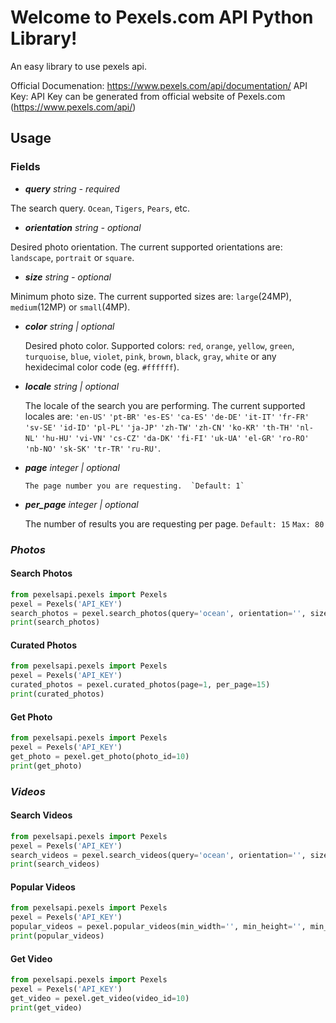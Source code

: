 # Welcome to Pexels.com API Python Library!

An easy library to use pexels api.

Official Documenation: https://www.pexels.com/api/documentation/
API Key: API Key can be generated from official website of Pexels.com (https://www.pexels.com/api/)

## Usage
### Fields

- ***query***
*string - required* 

The search query. `Ocean`, `Tigers`, `Pears`, etc. 

- ***orientation***
*string - optional* 

Desired photo orientation. The current supported orientations are: `landscape`, `portrait` or `square`. 

- ***size***
*string - optional*

Minimum photo size. The current supported sizes are: `large`(24MP), `medium`(12MP) or `small`(4MP).

- ***color***
    *string | optional*

    Desired photo color. Supported colors:  `red`,  `orange`,  `yellow`,  `green`,  `turquoise`,  `blue`,  `violet`,  `pink`,  `brown`,  `black`,  `gray`,  `white`  or any hexidecimal color code (eg.  `#ffffff`).

- ***locale***
    *string | optional*

    The locale of the search you are performing. The current supported locales are:  `'en-US'`  `'pt-BR'`  `'es-ES'`  `'ca-ES'`  `'de-DE'`  `'it-IT'`  `'fr-FR'`  `'sv-SE'`  `'id-ID'`  `'pl-PL'`  `'ja-JP'`  `'zh-TW'`  `'zh-CN'`  `'ko-KR'`  `'th-TH'`  `'nl-NL'`  `'hu-HU'`  `'vi-VN'`  `'cs-CZ'`  `'da-DK'`  `'fi-FI'`  `'uk-UA'`  `'el-GR'`  `'ro-RO'`  `'nb-NO'`  `'sk-SK'`  `'tr-TR'`  `'ru-RU'`.

- ***page***
    *integer | optional*

	  The page number you are requesting.  `Default: 1`
	
- ***per_page***
    *integer | optional*

    The number of results you are requesting per page.  `Default: 15`  `Max: 80`

### ***Photos***

  #### Search Photos

```python
from pexelsapi.pexels import Pexels
pexel = Pexels('API_KEY')
search_photos = pexel.search_photos(query='ocean', orientation='', size='', color='', locale='', page=1, per_page=15)
print(search_photos)
```
#### Curated Photos
```python
from pexelsapi.pexels import Pexels
pexel = Pexels('API_KEY')
curated_photos = pexel.curated_photos(page=1, per_page=15)
print(curated_photos)
```
#### Get Photo
```python
from pexelsapi.pexels import Pexels
pexel = Pexels('API_KEY')
get_photo = pexel.get_photo(photo_id=10)
print(get_photo)
```
### ***Videos***

#### Search Videos
```python
from pexelsapi.pexels import Pexels
pexel = Pexels('API_KEY')
search_videos = pexel.search_videos(query='ocean', orientation='', size='', color='', locale='', page=1, per_page=15)
print(search_videos)
```
#### Popular Videos
```python
from pexelsapi.pexels import Pexels
pexel = Pexels('API_KEY')
popular_videos = pexel.popular_videos(min_width='', min_height='', min_duration='', max_duration='', page=1, per_page=15)
print(popular_videos)
```
#### Get Video
```python
from pexelsapi.pexels import Pexels
pexel = Pexels('API_KEY')
get_video = pexel.get_video(video_id=10)
print(get_video)
```